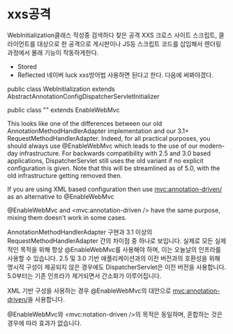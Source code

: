 xxs공격 
===
WebInitialization클래스 작성중 검색하다 찾은 공격 
XXS 크로스 사이트 스크립트, 클라이언트를 대상으로 한 공격으로 게시판이나 JS등 스크립트 코드를 삽입해서 렌더링 과정에서 몰래 기능이 작동하게한다. 
* Stored
* Reflected
네이버 luck xxs방어법 사용하면 된다고 한다. 다음에 써봐야겠다.

public class WebInitialization  extends AbstractAnnotationConfigDispatcherServletInitializer

public class "" extends EnableWebMvc



This looks like one of the differences between our old AnnotationMethodHandlerAdapter implementation and our 3.1+ RequestMethodHandlerAdapter. Indeed, for all practical purposes, you should always use @EnableWebMvc which leads to the use of our modern-day infrastructure. For backwards compatibility with 2.5 and 3.0 based applications, DispatcherServlet still uses the old variant if no explicit configuration is given. Note that this will be streamlined as of 5.0, with the old infrastructure getting removed then.

If you are using XML based configuration then use <mvc:annotation-driven/> as an alternative to @EnableWebMvc

@EnableWebMvc and <mvc:annotation-driven /> have the same purpose, mixing them doesn't work in some cases.

AnnotationMethodHandlerAdapter 구현과 3.1 이상의 RequestMethodHandlerAdapter 간의 차이점 중 하나로 보입니다. 실제로 모든 실제적인 목적을 위해 항상 @EnableWebMvc를 사용해야 하며, 이는 오늘날의 인프라를 사용할 수 있습니다. 2.5 및 3.0 기반 애플리케이션과의 이전 버전과의 호환성을 위해 명시적 구성이 제공되지 않은 경우에도 DispatcherServlet은 이전 버전을 사용합니다. 5.0부터는 기존 인프라가 제거되면서 간소화가 이루어집니다.

XML 기반 구성을 사용하는 경우 @EnableWebMvc의 대안으로 <mvc:annotation-driven/>을 사용합니다.

@EnableWebMvc와 <mvc:notation-driven />의 목적은 동일하며, 혼합하는 것은 경우에 따라 효과가 없습니다.



